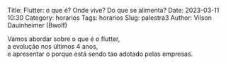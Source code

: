 Title: Flutter: o que é? Onde vive? Do que se alimenta?
Date: 2023-03-11 10:30
Category: horarios
Tags: horarios
Slug: palestra3
Author: Vilson Dauinheimer (Bwolf)



Vamos abordar sobre o que é o flutter,<br>
a evolução nos últimos 4 anos,<br>
e apresentar o porque está sendo tao adotado pelas empresas.<br>
